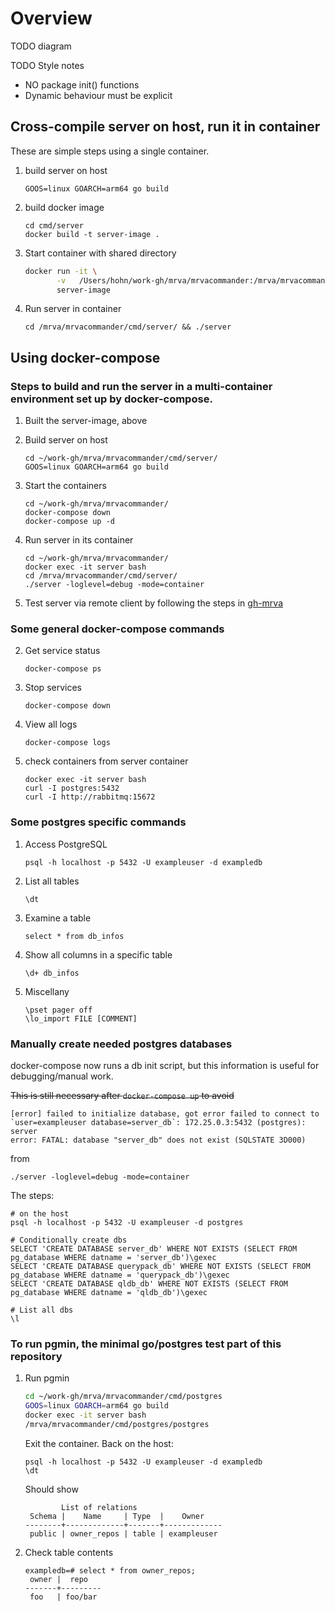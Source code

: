 # Overview

TODO diagram

TODO Style notes
- NO package init() functions
- Dynamic behaviour must be explicit
 
## Cross-compile server on host, run it in container 
These are simple steps using a single container.

1.  build server on host

        GOOS=linux GOARCH=arm64 go build

2.  build docker image

        cd cmd/server
        docker build -t server-image .

3.  Start container with shared directory

    ```sh
    docker run -it \
           -v   /Users/hohn/work-gh/mrva/mrvacommander:/mrva/mrvacommander \
           server-image
    ```

4.  Run server in container

        cd /mrva/mrvacommander/cmd/server/ && ./server

## Using docker-compose
### Steps to build and run the server in a multi-container environment set up by docker-compose.

1.  Built the server-image, above

1.  Build server on host

        cd ~/work-gh/mrva/mrvacommander/cmd/server/
        GOOS=linux GOARCH=arm64 go build

1.  Start the containers

        cd ~/work-gh/mrva/mrvacommander/
        docker-compose down
        docker-compose up -d
    
4.  Run server in its container

        cd ~/work-gh/mrva/mrvacommander/
        docker exec -it server bash
        cd /mrva/mrvacommander/cmd/server/ 
        ./server -loglevel=debug -mode=container

1.  Test server via remote client by following the steps in [gh-mrva](https://github.com/hohn/gh-mrva/blob/connection-redirect/README.org#compacted-edit-run-debug-cycle)

### Some general docker-compose commands

2.  Get service status

        docker-compose ps
        
3.  Stop services

        docker-compose down
        
4.  View all logs

        docker-compose logs

5.  check containers from server container

        docker exec -it server bash
        curl -I postgres:5432
        curl -I http://rabbitmq:15672


### Some postgres specific commands

1.  Access PostgreSQL
    
        psql -h localhost -p 5432 -U exampleuser -d exampledb

1.  List all tables
    
        \dt

1.  Examine a table

        select * from db_infos

1.  Show all columns in a specific table

        \d+ db_infos

1.  Miscellany

        \pset pager off
        \lo_import FILE [COMMENT]


### Manually create needed postgres databases

docker-compose now runs a db init script, but this information is useful for 
debugging/manual work.

~~This is still necessary after `docker-compose up` to avoid~~

    [error] failed to initialize database, got error failed to connect to
    `user=exampleuser database=server_db`: 172.25.0.3:5432 (postgres): server
    error: FATAL: database "server_db" does not exist (SQLSTATE 3D000) 

from

    ./server -loglevel=debug -mode=container

The steps:

    # on the host
    psql -h localhost -p 5432 -U exampleuser -d postgres

    # Conditionally create dbs
    SELECT 'CREATE DATABASE server_db' WHERE NOT EXISTS (SELECT FROM pg_database WHERE datname = 'server_db')\gexec
    SELECT 'CREATE DATABASE querypack_db' WHERE NOT EXISTS (SELECT FROM pg_database WHERE datname = 'querypack_db')\gexec
    SELECT 'CREATE DATABASE qldb_db' WHERE NOT EXISTS (SELECT FROM pg_database WHERE datname = 'qldb_db')\gexec

    # List all dbs
    \l

### To run pgmin, the minimal go/postgres test part of this repository

1.  Run pgmin

    ```sh
    cd ~/work-gh/mrva/mrvacommander/cmd/postgres
    GOOS=linux GOARCH=arm64 go build
    docker exec -it server bash
    /mrva/mrvacommander/cmd/postgres/postgres
    ```

    Exit the container.  Back on the host:
    
        psql -h localhost -p 5432 -U exampleuser -d exampledb
        \dt
    
    Should show

                List of relations
         Schema |    Name     | Type  |    Owner
        --------+-------------+-------+-------------
         public | owner_repos | table | exampleuser    


1.  Check table contents

        exampledb=# select * from owner_repos;
         owner |  repo
        -------+---------
         foo   | foo/bar

